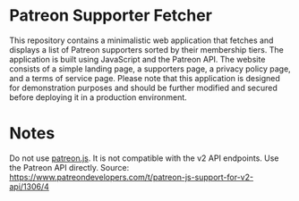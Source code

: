 # Patreon Supporter Fetcher
 This repository contains a minimalistic web application that fetches and displays a list of Patreon supporters sorted by their membership tiers. The application is built using JavaScript and the Patreon API. The website consists of a simple landing page, a supporters page, a privacy policy page, and a terms of service page. Please note that this application is designed for demonstration purposes and should be further modified and secured before deploying it in a production environment.


 # Notes

Do not use [patreon.js](https://github.com/Patreon/patreon-js). It is not compatible with the v2 API endpoints. Use the Patreon API directly.
Source: https://www.patreondevelopers.com/t/patreon-js-support-for-v2-api/1306/4